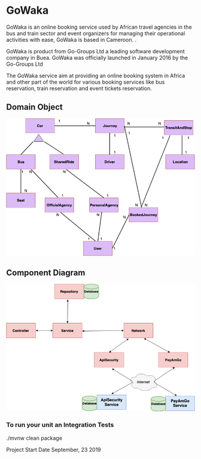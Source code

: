 # GoWaka

GoWaka is an online booking service used by African travel agencies in the bus and train sector and event organizers for managing their operational activities with ease, GoWaka is based in Cameroon. .

GoWaka is product from Go-Groups Ltd a leading software development company in Buea. GoWaka was officially launched in January 2016 by the Go-Groups Ltd

The GoWaka service aim at providing an online booking system in Africa and other part of the world for various booking services like bus reservation, train reservation and event tickets reservation.

## Domain Object
![GoWaka Domain Object](./docs/GoWaka-Domain.png)


## Component Diagram

![GoWaka Component Diagram](./docs/GoWaka-Component-Diagram.png)

### To run your unit an Integration Tests
./mvnw clean package

Project Start Date September, 23 2019